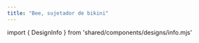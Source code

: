 ```yaml
---
title: "Bee, sujetador de bikini"
---
```


import { DesignInfo } from 'shared/components/designs/info.mjs'

<DesignInfo design='bee' docs />


